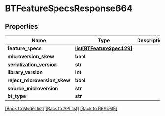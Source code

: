 # BTFeatureSpecsResponse664

## Properties
Name | Type | Description | Notes
------------ | ------------- | ------------- | -------------
**feature_specs** | [**list[BTFeatureSpec129]**](BTFeatureSpec129.md) |  | [optional] 
**microversion_skew** | **bool** |  | [optional] 
**serialization_version** | **str** |  | [optional] 
**library_version** | **int** |  | [optional] 
**reject_microversion_skew** | **bool** |  | [optional] 
**source_microversion** | **str** |  | [optional] 
**bt_type** | **str** |  | [optional] 

[[Back to Model list]](../README.md#documentation-for-models) [[Back to API list]](../README.md#documentation-for-api-endpoints) [[Back to README]](../README.md)


